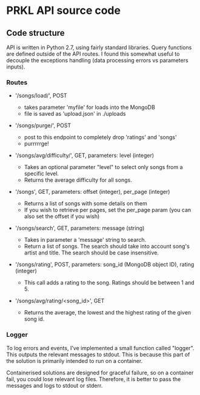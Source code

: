 # PRKL API source code

## Code structure

API is written in Python 2.7, using fairly standard libraries.
Query functions are defined outside of the API routes. I found this somewhat useful to decouple the exceptions handling (data processing errors vs parameters inputs).

### Routes

- '/songs/load/', POST
  - takes parameter 'myfile' for loads into the MongoDB
  - file is saved as 'upload.json' in ./uploads

- '/songs/purge/', POST
  - post to this endpoint to completely drop 'ratings' and 'songs'
  - purrrrrge!

- '/songs/avg/difficulty/', GET, parameters: level (integer)
  - Takes an optional parameter "level" to select only songs from a specific level.
  - Returns the average difficulty for all songs.

- '/songs', GET, parameters: offset (integer), per_page (integer)
  - Returns a list of songs with some details on them
  - If you wish to retrieve per pages, set the per_page param (you can also set the offset if you wish)

- '/songs/search', GET, parameters: message (string)
  - Takes in parameter a 'message' string to search.
  - Return a list of songs. The search should take into account song's artist and title. The search should be case insensitive.

- '/songs/rating', POST, parameters: song_id (MongoDB object ID), rating (integer)
  - This call adds a rating to the song. Ratings should be between 1 and 5.

- '/songs/avg/rating/<song_id>', GET
  - Returns the average, the lowest and the highest rating of the given song id.


### Logger

To log errors and events, I've implemented a small function called "logger". This outputs the relevant messages to stdout. This is because this part of the solution is primarily intended to run on a container.

Containerised solutions are designed for graceful failure, so on a container fail, you could lose relevant log files. Therefore, it is better to pass the messages and logs to stdout or stderr.
